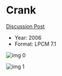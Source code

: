 # Crank

[Discussion Post](https://www.avsforum.com/threads/bass-eq-for-filtered-movies.2995212/post-57968136)

* Year: 2006
* Format: LPCM 7.1

![img 0](https://i.imgur.com/FktmDaG.jpg)

![img 1](https://i.imgur.com/bavP1Jj.png)

